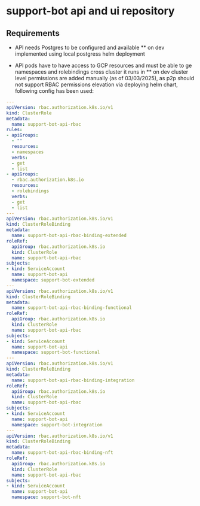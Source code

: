 # support-bot api and ui repository

## Requirements

* API needs Postgres to be configured and available
** on dev implemented using local postgress helm deployment

* API pods have to have access to GCP resources and must be able to ge namespaces and rolebindings cross cluster it runs in
** on dev cluster level permissions are added manually (as of 03/03/2025), as p2p should not support RBAC permissions elevation via deploying helm chart, following config has been used:

```yaml
---
apiVersion: rbac.authorization.k8s.io/v1
kind: ClusterRole
metadata:
  name: support-bot-api-rbac
rules:
- apiGroups:
  - ""
  resources:
  - namespaces
  verbs:
  - get
  - list
- apiGroups:
  - rbac.authorization.k8s.io
  resources:
  - rolebindings
  verbs:
  - get
  - list
---
apiVersion: rbac.authorization.k8s.io/v1
kind: ClusterRoleBinding
metadata:
  name: support-bot-api-rbac-binding-extended
roleRef:
  apiGroup: rbac.authorization.k8s.io
  kind: ClusterRole
  name: support-bot-api-rbac
subjects:
- kind: ServiceAccount
  name: support-bot-api
  namespace: support-bot-extended
---
apiVersion: rbac.authorization.k8s.io/v1
kind: ClusterRoleBinding
metadata:
  name: support-bot-api-rbac-binding-functional
roleRef:
  apiGroup: rbac.authorization.k8s.io
  kind: ClusterRole
  name: support-bot-api-rbac
subjects:
- kind: ServiceAccount
  name: support-bot-api
  namespace: support-bot-functional
---
apiVersion: rbac.authorization.k8s.io/v1
kind: ClusterRoleBinding
metadata:
  name: support-bot-api-rbac-binding-integration
roleRef:
  apiGroup: rbac.authorization.k8s.io
  kind: ClusterRole
  name: support-bot-api-rbac
subjects:
- kind: ServiceAccount
  name: support-bot-api
  namespace: support-bot-integration
---
apiVersion: rbac.authorization.k8s.io/v1
kind: ClusterRoleBinding
metadata:
  name: support-bot-api-rbac-binding-nft
roleRef:
  apiGroup: rbac.authorization.k8s.io
  kind: ClusterRole
  name: support-bot-api-rbac
subjects:
- kind: ServiceAccount
  name: support-bot-api
  namespace: support-bot-nft
```
